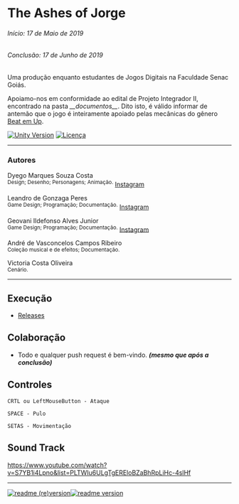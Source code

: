 # The Ashes of Jorge
###### Início: 17 de Maio de 2019
###### Conclusão: 17 de Junho de 2019

Uma produção enquanto estudantes de Jogos Digitais na Faculdade Senac Goiás.

Apoiamo-nos em conformidade ao edital de Projeto Integrador II, encontrado na pasta *\___documentos_\_\_*. 
Dito isto, é válido informar de antemão que o jogo é inteiramente apoiado pelas mecânicas do gênero [Beat em Up](https://pt.wikipedia.org/wiki/Beat_%27em_up).

[![Unity Version](https://img.shields.io/badge/Unity-2019.1-green.svg?logo=unity&style=flat-square&colorA=000000)](https://store.unity.com/download?ref=personal) [![Licença](https://img.shields.io/badge/Licença-MIT-blue.svg?style=flat-square)](https://github.com/zschzen/The-ashes-of-Jorge/blob/master/LICENSE)
___

### Autores

Dyego Marques Souza Costa<br/>
<sup>Design; Desenho; Personagens; Animação.</sup>
[Instagram](https://www.instagram.com/dydi.arts/)

Leandro de Gonzaga Peres<br/>
<sup>Game Design; Programação; Documentação.</sup>
[Instagram](https://www.instagram.com/zschzen)

Geovani Ildefonso Alves Junior<br/>
<sup>Game Design; Programação; Documentação.</sup>
[Instagram](https://www.instagram.com/geov4ni/)

André de Vasconcelos Campos Ribeiro<br/>
<sup>Coleção musical e de efeitos; Documentação.</sup>

Victoria Costa Oliveira<br/>
<sup>Cenário.</sup>
<hr>
 
## Execução
- [Releases](https://github.com/zschzen/The-ashes-of-Jorge/releases)

## Colaboração
- Todo e qualquer push request é bem-vindo. ***(mesmo que após a conclusão)***

## Controles
```
CRTL ou LeftMouseButton - Ataque

SPACE - Pulo

SETAS - Movimentação
```
## Sound Track
https://www.youtube.com/watch?v=S7YB1i4Lpno&list=PLTWIu6ULgTgEREloBZaBhRpLiHc-4slHf

___

[![readme (re)version](https://img.shields.io/badge/%2F~.-lightgrey.svg?style=flat-square&colorA=808080&colorB=808080)![readme version](https://img.shields.io/badge/17%2F06%2F19--lightgrey.svg?style=flat-square&colorA=000000&colorB=ffffff)](https://works.sohne.com.br)

